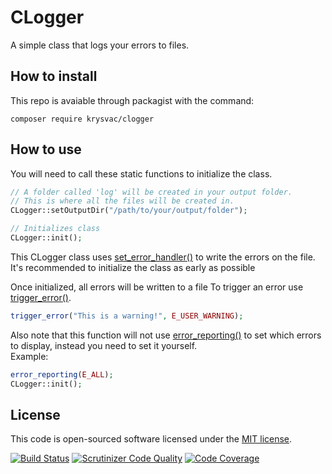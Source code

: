 # CLogger
A simple class that logs your errors to files.

How to install
---------------
This repo is avaiable through packagist with the command:
```
composer require krysvac/clogger
```
How to use
----------
You will need to call these static functions to initialize the class.
```php
// A folder called 'log' will be created in your output folder.
// This is where all the files will be created in.
CLogger::setOutputDir("/path/to/your/output/folder");

// Initializes class
CLogger::init();
```

This CLogger class uses [set_error_handler()](http://php.net/manual/en/function.set-error-handler.php) to write the errors on the file.
It's recommended to initialize the class as early as possible

Once initialized, all errors will be written to a file
To trigger an error use [trigger_error()](http://php.net/manual/en/function.trigger-error.php).
```php
trigger_error("This is a warning!", E_USER_WARNING);
```

Also note that this function will not use [error_reporting()](http://php.net/manual/en/function.error-reporting.php) to set which errors to display, instead you need to set it yourself.   
Example:
```php
error_reporting(E_ALL);
CLogger::init();
```

License
--------
This code is open-sourced software licensed under the [MIT license](https://opensource.org/licenses/MIT).

[![Build Status](https://travis-ci.org/krysvac/CLogger.svg?branch=master)](https://travis-ci.org/mosbth/mumin)
[![Scrutinizer Code Quality](https://scrutinizer-ci.com/g/krysvac/CLogger/badges/quality-score.png?b=master)](https://scrutinizer-ci.com/g/krysvac/CLogger/?branch=master)
[![Code Coverage](https://scrutinizer-ci.com/g/krysvac/CLogger/badges/coverage.png?b=master)](https://scrutinizer-ci.com/g/krysvac/CLogger/?branch=master)